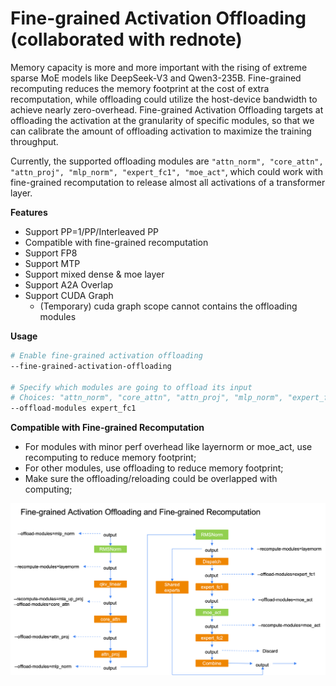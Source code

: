 # Fine-grained Activation Offloading (collaborated with rednote)

Memory capacity is more and more important with the rising of extreme sparse MoE models like DeepSeek-V3 and Qwen3-235B. Fine-grained recomputing reduces the memory footprint at the cost of extra recomputation, while offloading could utilize the host-device bandwidth to achieve nearly zero-overhead. Fine-grained Activation Offloading targets at offloading the activation at the granularity of specific modules, so that we can calibrate the amount of offloading activation to maximize the training throughput.

Currently, the supported offloading modules are `"attn_norm", "core_attn", "attn_proj", "mlp_norm", "expert_fc1", "moe_act"`, which could work with fine-grained recomputation to release almost all activations of a transformer layer.

**Features**
* Support PP=1/PP/Interleaved PP
* Compatible with fine-grained recomputation
* Support FP8
* Support MTP
* Support mixed dense & moe layer
* Support A2A Overlap
* Support CUDA Graph
  * (Temporary) cuda graph scope cannot contains the offloading modules

**Usage**
```bash
# Enable fine-grained activation offloading
--fine-grained-activation-offloading

# Specify which modules are going to offload its input
# Choices: "attn_norm", "core_attn", "attn_proj", "mlp_norm", "expert_fc1", "moe_act".
--offload-modules expert_fc1
```
**Compatible with Fine-grained Recomputation**
- For modules with minor perf overhead like layernorm or moe_act, use recomputing to reduce memory footprint;
- For other modules, use offloading to reduce memory footprint;
- Make sure the offloading/reloading could be overlapped with computing;

![Fine-grained Activation Offloading and Fine-grained Recomputation](../images/fine_grained_activation_offloading/offloading_and_recomputing.png)
